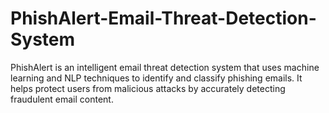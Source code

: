 # PhishAlert-Email-Threat-Detection-System
PhishAlert is an intelligent email threat detection system that uses machine learning and NLP techniques to identify and classify phishing emails. It helps protect users from malicious attacks by accurately detecting fraudulent email content.
